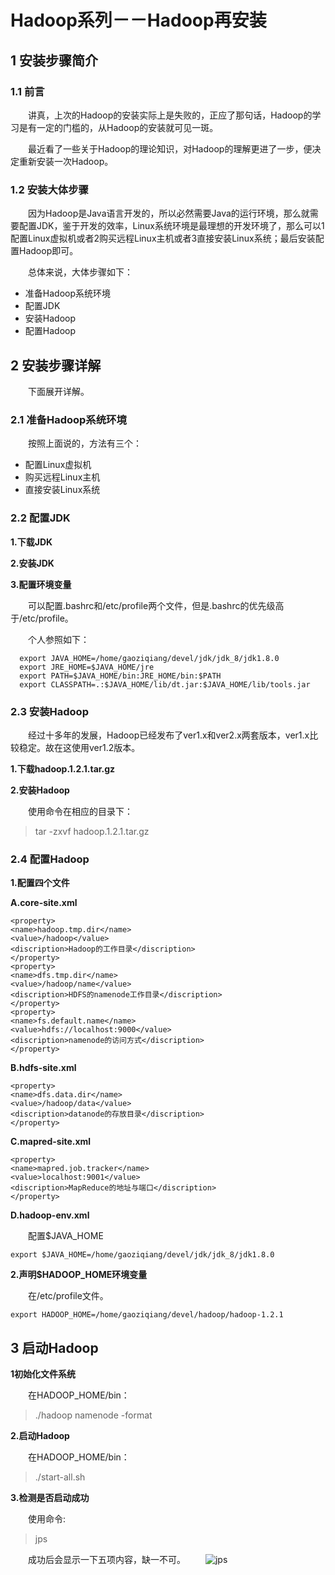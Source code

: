 # Hadoop系列－－Hadoop再安装
## **1 安装步骤简介**
### **1.1 前言**
　　讲真，上次的Hadoop的安装实际上是失败的，正应了那句话，Hadoop的学习是有一定的门槛的，从Hadoop的安装就可见一斑。

　　最近看了一些关于Hadoop的理论知识，对Hadoop的理解更进了一步，便决定重新安装一次Hadoop。
### **1.2 安装大体步骤**
　　因为Hadoop是Java语言开发的，所以必然需要Java的运行环境，那么就需要配置JDK，鉴于开发的效率，Linux系统环境是最理想的开发环境了，那么可以1配置Linux虚拟机或者2购买远程Linux主机或者3直接安装Linux系统；最后安装配置Hadoop即可。

　　总体来说，大体步骤如下：

 - 准备Hadoop系统环境
 - 配置JDK
 - 安装Hadoop
 - 配置Hadoop

## **2 安装步骤详解**
　　下面展开详解。
### **2.1 准备Hadoop系统环境**
　　按照上面说的，方法有三个：
　　

 - 配置Linux虚拟机
 - 购买远程Linux主机
 - 直接安装Linux系统

### **2.2 配置JDK**
**1.下载JDK**

**2.安装JDK**

**3.配置环境变量**

　　可以配置.bashrc和/etc/profile两个文件，但是.bashrc的优先级高于/etc/profile。

　　个人参照如下：
　　

```
  export JAVA_HOME=/home/gaoziqiang/devel/jdk/jdk_8/jdk1.8.0
  export JRE_HOME=$JAVA_HOME/jre                                                        
  export PATH=$JAVA_HOME/bin:JRE_HOME/bin:$PATH
  export CLASSPATH=.:$JAVA_HOME/lib/dt.jar:$JAVA_HOME/lib/tools.jar

```

### **2.3 安装Hadoop**
　　经过十多年的发展，Hadoop已经发布了ver1.x和ver2.x两套版本，ver1.x比较稳定。故在这使用ver1.2版本。

**1.下载hadoop.1.2.1.tar.gz**

**2.安装Hadoop**

　　使用命令在相应的目录下：
　　

> tar -zxvf hadoop.1.2.1.tar.gz

### **2.4 配置Hadoop**

**1.配置四个文件**

**A.core-site.xml**

```
<property>
<name>hadoop.tmp.dir</name>
<value>/hadoop</value>
<discription>Hadoop的工作目录</discription>
</property>
<property>
<name>dfs.tmp.dir</name>
<value>/hadoop/name</value>
<discription>HDFS的namenode工作目录</discription>
</property>
<property>
<name>fs.default.name</name>
<value>hdfs://localhost:9000</value>
<discription>namenode的访问方式</discription>
</property>
```

**B.hdfs-site.xml**

```
<property>
<name>dfs.data.dir</name>
<value>/hadoop/data</value>
<discription>datanode的存放目录</discription>
</property>
```

**C.mapred-site.xml**

```
<property>
<name>mapred.job.tracker</name>
<value>localhost:9001</value>
<discription>MapReduce的地址与端口</discription>
</property>
```

**D.hadoop-env.xml**

　　配置$JAVA_HOME

```
export $JAVA_HOME=/home/gaoziqiang/devel/jdk/jdk_8/jdk1.8.0
```

**2.声明$HADOOP_HOME环境变量**

　　在/etc/profile文件。
　　

```
export HADOOP_HOME=/home/gaoziqiang/devel/hadoop/hadoop-1.2.1
```

## **3 启动Hadoop**
**1初始化文件系统**

　　在HADOOP_HOME/bin：
　　

> ./hadoop namenode -format

**2.启动Hadoop**

　　在HADOOP_HOME/bin：
　　

> ./start-all.sh

**3.检测是否启动成功**

　　使用命令:

> jps

　　成功后会显示一下五项内容，缺一不可。
　　![jps](http://img.blog.csdn.net/20170808160747908?watermark/2/text/aHR0cDovL2Jsb2cuY3Nkbi5uZXQvcXFfMzM0Mjk5Njg=/font/5a6L5L2T/fontsize/400/fill/I0JBQkFCMA==/dissolve/70/gravity/SouthEast)

